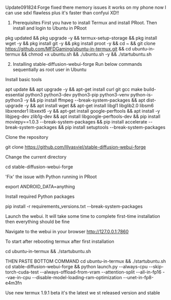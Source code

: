 Update091824:Forge fixed there memory issues it works on my phone now I can use sdxl flawless plus it's faster than confyui XD!!

1. Prerequisites
First you have to install Termux and install PRoot. Then install and login to Ubuntu in PRoot


pkg updated && pkg upgrade -y && termux-setup-storage &&
pkg install wget -y && pkg install git -y && pkg install proot -y &&
cd ~ && git clone https://github.com/MFDGaming/ubuntu-in-termux.git && cd ubuntu-in-termux && chmod +x ubuntu.sh && ./ubuntu.sh -y && ./startubuntu.sh 

2. Installing stable-diffusion-webui-forge
Run below commands sequentially as root user in Ubuntu

Install basic tools

apt update && apt upgrade -y && apt-get install curl git gcc make build-essential python3 python3-dev python3-pip python3-venv python-is-python3 -y && pip install ffmpeg --break-system-packages && apt dist-upgrade -y && apt install wget && apt-get install libgl1 libglib2.0 libsm6 libxrender1 libxext6 -y && apt-get install google-perftools && apt install -y libjpeg-dev zlib1g-dev && apt install libgoogle-perftools-dev && pip install moviepy==1.0.3 --break-system-packages && pip install accelerate --break-system-packages && pip install setuptools --break-system-packages

Clone the repository

git clone https://github.com/lllyasviel/stable-diffusion-webui-forge



Change the current directory

cd stable-diffusion-webui-forge


'Fix' the issue with Python running in PRoot

export ANDROID_DATA=anything 

Install required Python packages

pip install -r requirements_versions.txt --break-system-packages

Launch the webui. It will take some time to complete first-time installation then everything should be fine

Navigate to the webui in your browser
http://127.0.0.1:7860 

To start after rebooting termux after first installation 

cd ubuntu-in-termux && ./startubuntu.sh

THEN PASTE BOTTOM COMMAND 
cd ubuntu-in-termux && ./startubuntu.sh
cd stable-diffusion-webui-forge && python launch.py --always-cpu --skip-torch-cuda-test --always-offload-from-vram --attention-split --all-in-fp16 --vae-in-cpu --disable-model-loading-ram-optimization --unet-in-fp8-e4m3fn

Use new termux 1.9.1 beta it's the latest we st released version and stable


